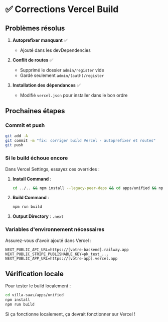 # ✅ Corrections Vercel Build

## Problèmes résolus

1. **Autoprefixer manquant** ✅
   - Ajouté dans les devDependencies

2. **Conflit de routes** ✅
   - Supprimé le dossier `admin/register` vide
   - Gardé seulement `admin/(auth)/register`

3. **Installation des dépendances** ✅
   - Modifié `vercel.json` pour installer dans le bon ordre

## Prochaines étapes

### Commit et push
```bash
git add -A
git commit -m "fix: corriger build Vercel - autoprefixer et routes"
git push
```

### Si le build échoue encore

Dans Vercel Settings, essayez ces overrides :

1. **Install Command** :
   ```bash
   cd ../.. && npm install --legacy-peer-deps && cd apps/unified && npm install --legacy-peer-deps
   ```

2. **Build Command** :
   ```bash
   npm run build
   ```

3. **Output Directory** : `.next`

### Variables d'environnement nécessaires

Assurez-vous d'avoir ajouté dans Vercel :
```env
NEXT_PUBLIC_API_URL=https://[votre-backend].railway.app
NEXT_PUBLIC_STRIPE_PUBLISHABLE_KEY=pk_test_...
NEXT_PUBLIC_APP_URL=https://[votre-app].vercel.app
```

## Vérification locale

Pour tester le build localement :
```bash
cd villa-saas/apps/unified
npm install
npm run build
```

Si ça fonctionne localement, ça devrait fonctionner sur Vercel !